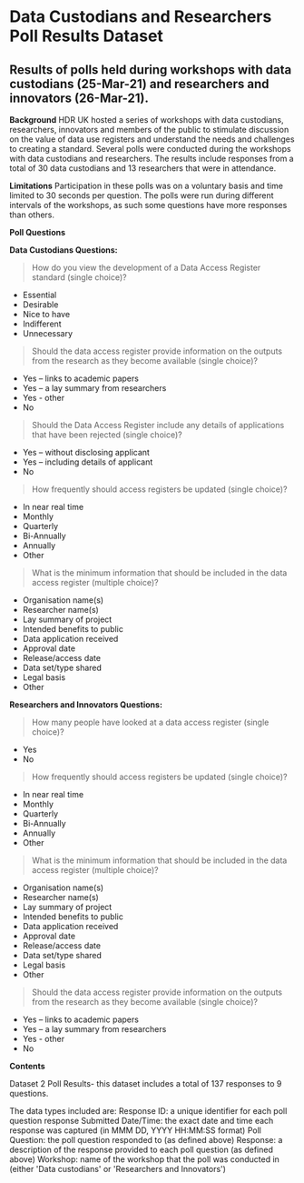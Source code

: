 # Data Custodians and Researchers Poll Results Dataset

## Results of polls held during workshops with data custodians (25-Mar-21) and researchers and innovators (26-Mar-21).

**Background**
HDR UK hosted a series of workshops with data custodians, researchers, innovators and members of the public to stimulate discussion on the value of data use registers and understand the needs and challenges to creating a standard. 
Several polls were conducted during the workshops with data custodians and researchers. The results include responses from a total of 30 data custodians and 13 researchers that were in attendance. 

**Limitations**
Participation in these polls was on a voluntary basis and time limited to 30 seconds per question. 
The polls were run during different intervals of the workshops, as such some questions have more responses than others. 

**Poll Questions**

**Data Custodians Questions:**
> How do you view the development of a Data Access Register standard (single choice)?
- Essential
- Desirable
- Nice to have
- Indifferent
- Unnecessary
  
> Should the data access register provide information on the outputs from the research as they become available (single choice)?
- Yes – links to academic papers
- Yes – a lay summary from researchers
- Yes - other
- No

> Should the Data Access Register include any details of applications that have been rejected (single choice)?
- Yes – without disclosing applicant
- Yes – including details of applicant
- No
 
> How frequently should access registers be updated (single choice)?
- In near real time
- Monthly
- Quarterly
- Bi-Annually
- Annually
- Other

> What is the minimum information that should be included in the data access register (multiple choice)? 
- Organisation name(s) 
- Researcher name(s)
- Lay summary of project
- Intended benefits to public
- Data application received
- Approval date
- Release/access date
- Data set/type shared
- Legal basis 
- Other

**Researchers and Innovators Questions:**

> How many people have looked at a data access register (single choice)?
- Yes
- No
 
> How frequently should access registers be updated (single choice)?
- In near real time
- Monthly
- Quarterly
- Bi-Annually
- Annually
- Other

> What is the minimum information that should be included in the data access register (multiple choice)? 
- Organisation name(s)
- Researcher name(s)
- Lay summary of project
- Intended benefits to public
- Data application received
- Approval date
- Release/access date
- Data set/type shared
- Legal basis 
- Other
 
> Should the data access register provide information on the outputs from the research as they become available (single choice)?
- Yes – links to academic papers
- Yes – a lay summary from researchers
- Yes - other
- No
 
**Contents**

Dataset 2 Poll Results- this dataset includes a total of 137 responses to 9 questions. 

The data types included are: 
Response ID: a unique identifier for each poll question response 
Submitted Date/Time: the exact date and time each response was captured (in MMM DD, YYYY HH:MM:SS format)
Poll Question: the poll question responded to (as defined above) 
Response: a description of the response provided to each poll question (as defined above) 
Workshop: name of the workshop that the poll was conducted in (either 'Data custodians' or 'Researchers and Innovators')
